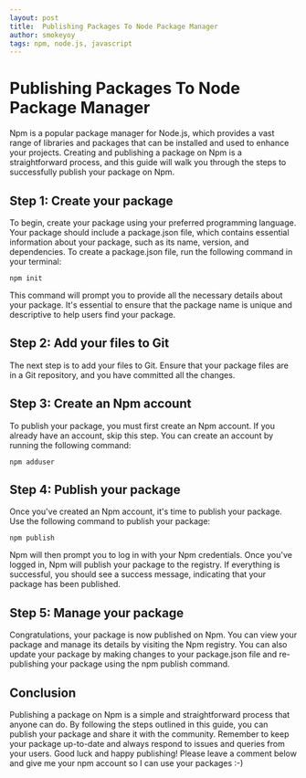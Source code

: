 ```yaml
---
layout: post
title:  Publishing Packages To Node Package Manager
author: smokeyoy
tags: npm, node.js, javascript
---
```


# Publishing Packages To Node Package Manager

Npm is a popular package manager for Node.js, which provides a vast range of libraries and packages that can be installed and used to enhance your projects. Creating and publishing a package on Npm is a straightforward process, and this guide will walk you through the steps to successfully publish your package on Npm.
<!--more-->
## Step 1: Create your package

To begin, create your package using your preferred programming language. Your package should include a package.json file, which contains essential information about your package, such as its name, version, and dependencies. To create a package.json file, run the following command in your terminal:

```
npm init
```

This command will prompt you to provide all the necessary details about your package. It's essential to ensure that the package name is unique and descriptive to help users find your package.

## Step 2: Add your files to Git

The next step is to add your files to Git. Ensure that your package files are in a Git repository, and you have committed all the changes.

## Step 3: Create an Npm account

To publish your package, you must first create an Npm account. If you already have an account, skip this step. You can create an account by running the following command:

```
npm adduser
```

## Step 4: Publish your package

Once you've created an Npm account, it's time to publish your package. Use the following command to publish your package:

```
npm publish
```

Npm will then prompt you to log in with your Npm credentials. Once you've logged in, Npm will publish your package to the registry. If everything is successful, you should see a success message, indicating that your package has been published.

## Step 5: Manage your package

Congratulations, your package is now published on Npm. You can view your package and manage its details by visiting the Npm registry. You can also update your package by making changes to your package.json file and re-publishing your package using the npm publish command.

## Conclusion

Publishing a package on Npm is a simple and straightforward process that anyone can do. By following the steps outlined in this guide, you can publish your package and share it with the community. Remember to keep your package up-to-date and always respond to issues and queries from your users. Good luck and happy publishing! Please leave a comment below and give me your npm account so I can use your packages :-)